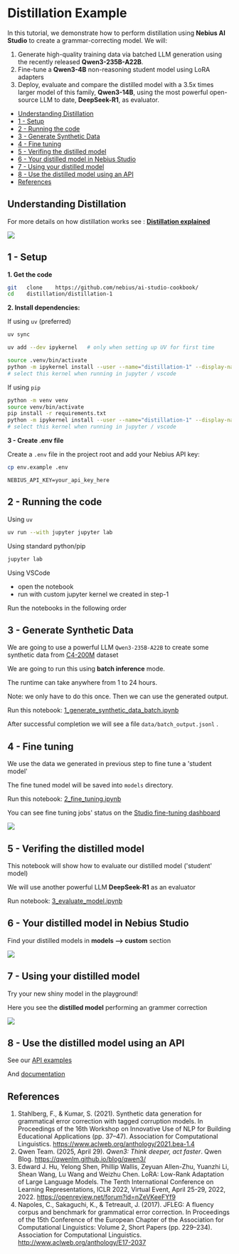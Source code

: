 # Distillation Example

In this tutorial, we demonstrate how to perform distillation using **Nebius AI Studio** to create a grammar-correcting model. We will:  

1. Generate high-quality training data via batched LLM generation using the recently released **Qwen3-235B-A22B**.
2. Fine-tune a **Qwen3-4B** non-reasoning student model using LoRA adapters  
3. Deploy, evaluate and compare the distilled model with a 3.5x times larger model of this family, **Qwen3-14B**, using the most powerful open-source LLM to date, **DeepSeek-R1**, as evaluator.

  - [Understanding Distillation](#understanding-distillation)
  - [1 - Setup](#1---setup)
  - [2 - Running the code](#2---running-the-code)
  - [3 - Generate Synthetic Data](#3---generate-synthetic-data)
  - [4 - Fine tuning](#4---fine-tuning)
  - [5 - Verifing the distilled model](#5---verifing-the-distilled-model)
  - [6 - Your distilled model in Nebius Studio](#6---your-distilled-model-in-nebius-studio)
  - [7 - Using your distilled model](#7---using-your-distilled-model)
  - [8 - Use the distilled model using an API](#8---use-the-distilled-model-using-an-api)
  - [References](#references)


## Understanding Distillation

For more details on how distillation works see : **[Distillation explained](distillation-explained.md)**

![](images/llm_distillation_diagram.png)

## 1 - Setup


**1. Get the code**

```bash
git   clone    https://github.com/nebius/ai-studio-cookbook/
cd    distillation/distillation-1
```

**2. Install dependencies:**

If using `uv` (preferred)

```bash
uv sync

uv add --dev ipykernel   # only when setting up UV for first time

source .venv/bin/activate
python -m ipykernel install --user --name="distillation-1" --display-name "distillation-1"
# select this kernel when running in jupyter / vscode
```

If using `pip`

```bash
python -m venv venv
source venv/bin/activate
pip install -r requirements.txt
python -m ipykernel install --user --name="distillation-1" --display-name "distillation-1"
# select this kernel when running in jupyter / vscode
```

**3 - Create .env file**

Create a `.env` file in the project root and add your Nebius API key:

```bash
cp env.example .env
```

```
NEBIUS_API_KEY=your_api_key_here
```

## 2 - Running the code

Using `uv`

```bash
uv run --with jupyter jupyter lab
```

Using standard python/pip

```bash
jupyter lab 
```

Using VSCode
- open the notebook
- run with custom jupyter kernel we created in step-1

Run the notebooks in the following order


## 3 - Generate Synthetic Data

We are going to use a powerful LLM `Qwen3-235B-A22B` to create some synthetic data from [C4-200M](https://huggingface.co/datasets/liweili/c4_200m) dataset 

We are going to run this using **batch inference** mode.

The runtime can take anywhere from 1 to 24 hours.

Note: we only have to do this once.  Then we can use the generated output.

Run this notebook: [1_generate_synthetic_data_batch.ipynb](1_generate_synthetic_data_batch.ipynb)

After successful completion we will see a file `data/batch_output.jsonl` .

## 4 - Fine tuning

We use the data we generated in previous step to fine tune a 'student model'

The fine tuned model will be saved into `models` directory.

Run this notebook:  [2_fine_tuning.ipynb](2_fine_tuning.ipynb)

You can see fine tuning jobs' status on the [Studio fine-tuning dashboard](https://studio.nebius.com/fine-tuning) 

![](images/fine-tuning-1.png)

## 5 - Verifing the distilled model

This notebook will show how to evaluate our distilled model ('student' model)

We will use another powerful LLM **DeepSeek-R1** as an evaluator

Run notebook: [3_evaluate_model.ipynb](3_evaluate_model.ipynb)

## 6 - Your distilled model in Nebius Studio

Find your distilled models in **models --> custom** section

![](images/distilled-model-1.png)

## 7 - Using your distilled model

Try your new shiny model in the playground!

Here you see the **distilled model** performing an  grammer correction 

![](images/distilled-model-3.png)

## 8 - Use the distilled model using an API

See our [API examples](../../api/README.md)

And [documentation](https://docs.nebius.com/studio/inference/quickstart)


## References

1. Stahlberg, F., & Kumar, S. (2021). Synthetic data generation for grammatical error correction with tagged corruption models. In Proceedings of the 16th Workshop on Innovative Use of NLP for Building Educational Applications (pp. 37–47). Association for Computational Linguistics. https://www.aclweb.org/anthology/2021.bea-1.4
2. Qwen Team. (2025, April 29). *Qwen3: Think deeper, act faster*. Qwen Blog. https://qwenlm.github.io/blog/qwen3/
3. Edward J. Hu, Yelong Shen, Phillip Wallis, Zeyuan Allen-Zhu, Yuanzhi Li, Shean Wang, Lu Wang and Weizhu Chen. LoRA: Low-Rank Adaptation of Large Language Models. The Tenth International Conference on Learning Representations, ICLR 2022, Virtual Event, April 25-29, 2022, 2022. https://openreview.net/forum?id=nZeVKeeFYf9
4. Napoles, C., Sakaguchi, K., & Tetreault, J. (2017). JFLEG: A fluency corpus and benchmark for grammatical error correction. In Proceedings of the 15th Conference of the European Chapter of the Association for Computational Linguistics: Volume 2, Short Papers (pp. 229–234). Association for Computational Linguistics. http://www.aclweb.org/anthology/E17-2037


